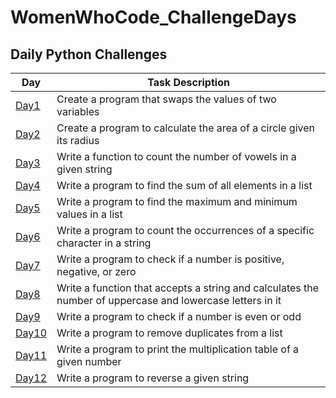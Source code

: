 # WomenWhoCode_ChallengeDays


## Daily Python Challenges

Day  | Task Description 
-- | -- 
[Day1](https://github.com/mags337/WWC_ChallengeDays/blob/main/python_challenges/area_of_circle_better.py)  | Create a program that swaps the values of two variables 
[Day2](https://github.com/mags337/WWC_ChallengeDays/blob/main/python_challenges/switch_inputs_better.py)   | Create a program to calculate the area of a circle given its radius 
[Day3](https://github.com/mags337/WWC_ChallengeDays/blob/main/python_challenges/vowel_counter_better.py)  | Write a function to count the number of vowels in a given string  
[Day4](https://github.com/mags337/WWC_ChallengeDays/blob/main/python_challenges/sum_of_elements.py) | Write a program to find the sum of all elements in a list
[Day5](https://github.com/mags337/WWC_ChallengeDays/blob/main/python_challenges/find_min_max.py) | Write a program to find the maximum and minimum values in a list
[Day6](https://github.com/mags337/WWC_ChallengeDays/blob/main/python_challenges/count_letter.py) | Write a program to count the occurrences of a specific character in a string
[Day7](https://github.com/mags337/WWC_ChallengeDays/blob/main/python_challenges/pos_neg_null.py) | Write a program to check if a number is positive, negative, or zero
[Day8](https://github.com/mags337/WWC_ChallengeDays/blob/main/python_challenges/uppercase_lowercase_count.py) | Write a function that accepts a string and calculates the number of uppercase and lowercase letters in it
[Day9](https://github.com/mags337/WWC_ChallengeDays/blob/main/python_challenges/even_or_odd.py) | Write a program to check if a number is even or odd
[Day10](https://github.com/mags337/WWC_ChallengeDays/blob/main/python_challenges/remove_duplicates.py) | Write a program to remove duplicates from a list
[Day11]()  | Write a program to print the multiplication table of a given number
[Day12]()  | Write a program to reverse a given string
